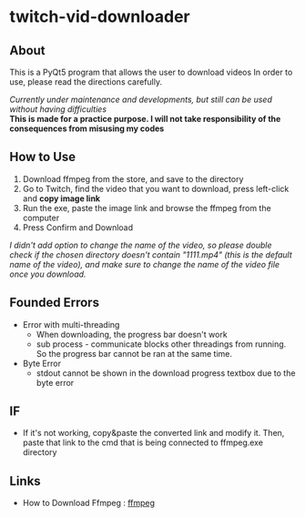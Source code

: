 # twitch-vid-downloader
About 
-------
This is a PyQt5 program that allows the user to download videos
In order to use, please read the directions carefully.

*Currently under maintenance and developments, but still can be used without having difficulties*  
**This is made for a practice purpose. I will not take responsibility of the consequences from misusing my codes**

How to Use
-------------
1. Download ffmpeg from the store, and save to the directory
2. Go to Twitch, find the video that you want to download, press left-click and **copy image link**
3. Run the exe, paste the image link and browse the ffmpeg from the computer
4. Press Confirm and Download

*I didn't add option to change the name of the video, so please double check if the chosen directory doesn't contain "1111.mp4" (this is the default name of the video), and make sure to change the name of the video file once you download.*

Founded Errors
------------
* Error with multi-threading
  * When downloading, the progress bar doesn't work
  * sub process - communicate blocks other threadings from running. So the progress bar cannot be ran at the same time.
* Byte Error
  * stdout cannot be shown in the download progress textbox due to the byte error

IF
-----
* If it's not working, copy&paste the converted link and modify it. Then, paste that link to the cmd that is being connected to ffmpeg.exe directory


Links
---
* How to Download Ffmpeg : [ffmpeg](https://www.wikihow.com/Install-FFmpeg-on-Windows)
